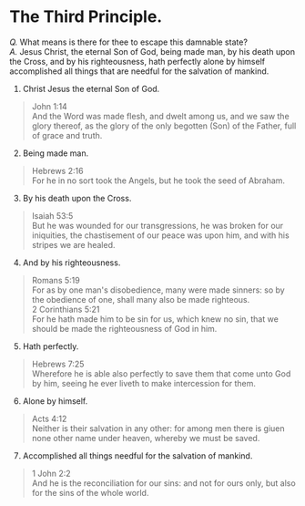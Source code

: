 # The Third Principle.

*Q.* What means is there for thee to escape this damnable state?  
*A.* Jesus Christ, the eternal Son of God, being made man, by his death upon the Cross, and by his righteousness, hath perfectly alone by himself accomplished all things that are needful for the salvation of mankind.

1. Christ Jesus the eternal Son of God.
  > John 1:14  
  > And the Word was made flesh, and dwelt among us, and we saw the glory thereof, as the glory of the only begotten (Son) of the Father, full of grace and truth.
2. Being made man.
  > Hebrews 2:16  
  > For he in no sort took the Angels, but he took the seed of Abraham.
3. By his death upon the Cross.
  > Isaiah 53:5  
  > But he was wounded for our transgressions, he was broken for our iniquities, the chastisement of our peace was upon him, and with his stripes we are healed.
4. And by his righteousness.
  > Romans 5:19  
  > For as by one man's disobedience, many were made sinners: so by the obedience of one, shall many also be made righteous.  
  > 2 Corinthians 5:21  
  > For he hath made him to be sin for us, which knew no sin, that we should be made the righteousness of God in him.
5. Hath perfectly.
  > Hebrews 7:25  
  > Wherefore he is able also perfectly to save them that come unto God by him, seeing he ever liveth to make intercession for them.
6. Alone by himself.
  > Acts 4:12  
  > Neither is their salvation in any other: for among men there is giuen none other name under heaven, whereby we must be saved.
7. Accomplished all things needful for the salvation of mankind.
  > 1 John 2:2  
  > And he is the reconciliation for our sins: and not for ours only, but also for the sins of the whole world.